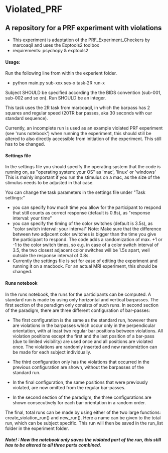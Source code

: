 # Violated_PRF

## A repository for a PRF experiment with violations

- This experiment is adaptation of the PRF_Experiment_Checkers by marcoaqil and uses the Exptools2 toolbox
- requirements: psychopy & exptools2

#### Usage:

Run the following line from within the experient folder.

- python main.py sub-xxx ses-x task-2R run-x

Subject SHOULD be specified according the the BIDS convention (sub-001, sub-002 and so on). Run SHOULD be an integer.

This task uses the 2R task from marcoaqil, in which the barpass has 2 squares and regular speed (20TR bar passes, aka 30 seconds with our standard sequence).

Currently, an incomplete run is used as an example violated PRF experiment (see 'runs notebook') when running the experiment, this should still be altered to also directly accessible from initiation of the experiment. This still has to be changed.

#### Settings file

In the settings file you should specify the operating system that the code is running on, as "operating system: your OS" as 'mac', 'linux' or 'windows' This is mainly important if you run the stimulus on a mac, as the size of the stimulus needs to be adjusted in that case.

You can change the task parameters in the settings file under "Task settings:"

- you can specify how much time you allow for the participant to respond that still counts as correct response (default is 0.8s), as "response interval: your time"
- you can specify the timing of the color switches (default is 3.5s), as "color switch interval: your interval" Note: Make sure that the difference between two adjacent color switches is bigger than the time you give the participant to respond. The code adds a randomization of max. +1 or -1 to the color switch times, so e.g. in case of a color switch interval of 3.5, the two closest adjacent color switches will be 1.5s apart, well outside the response interval of 0.8s.
- Currently the settings file is set for ease of editing the experiment and running it on a macbook. For an actual MRI experiment, this should be changed.

#### Runs notebook

In the runs notebook, the runs for the participants can be computed. A standard run is made by using only horizontal and vertical barpasses. The first section of the paradigm only consists of such runs. In second section of the paradigm, there are three different configuration of bar-passes:

- The first configuration is the same as the standard run, however there are violations in the barpasses which occur only in the perpendicular orientation, with at least two regular bar positions between violations. All violation positions except the first and the last position of a bar-pass (due to limited visibility) are used once and all positions are violated once. The violations are randomly inserted and new randomiztion can be made for each subject individually.
- The third configuration only has the violations that occurred in the previous configuration are shown, without the barpasses of the standard run.
- In the final configuration, the same positions that were previously violated, are now omitted from the regular bar-passes.

- In the second section of the paradigm, the three configurations are shown consecutively for each bar-orientation in a random order.

The final, total runs can be made by using either of the two large functions: create_violation_run() and new_run(). Here a name can be given to the total run, which can be subject specific. This run will then be saved in the run_list folder in the experiment folder.
##### **Note! : Now the notebook only saves the violated part of the run, this still has to be altered to all three parts combined.**